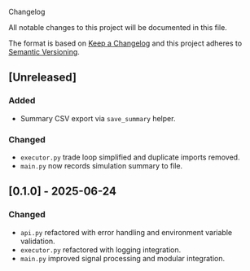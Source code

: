  Changelog

All notable changes to this project will be documented in this file.

The format is based on [Keep a Changelog](https://keepachangelog.com/en/1.0.0/)
and this project adheres to [Semantic Versioning](https://semver.org/spec/v2.0.0.html).

## [Unreleased]
### Added
- Summary CSV export via `save_summary` helper.
### Changed
- `executor.py` trade loop simplified and duplicate imports removed.
- `main.py` now records simulation summary to file.

## [0.1.0] - 2025-06-24
### Changed
- `api.py` refactored with error handling and environment variable validation.
- `executor.py` refactored with logging integration.
- `main.py` improved signal processing and modular integration.
